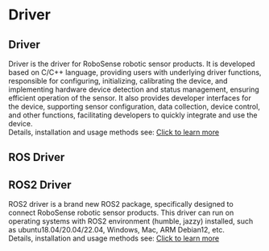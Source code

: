 # Driver
## Driver  
Driver is the driver for RoboSense robotic sensor products. It is developed based on C/C++ language, providing users with underlying driver functions, responsible for configuring, initializing, calibrating the device, and implementing hardware device detection and status management, ensuring efficient operation of the sensor. It also provides developer interfaces for the device, supporting sensor configuration, data collection, device control, and other functions, facilitating developers to quickly integrate and use the device.  
Details, installation and usage methods see: [Click to learn more](http://10.10.0.20/super_sensor_sdk/ros2_sdk/drive_api/-/blob/dev_A1.2/README.md)   

## ROS Driver  

## ROS2 Driver  
ROS2 driver is a brand new ROS2 package, specifically designed to connect RoboSense robotic sensor products. This driver can run on operating systems with ROS2 environment (humble, jazzy) installed, such as ubuntu18.04/20.04/22.04, Windows, Mac, ARM Debian12, etc.  
Details, installation and usage methods see: [Click to learn more](http://10.10.0.20/super_sensor_sdk/ros2_sdk/sdk_infra/-/blob/main/modules/ros_metas/README.md)   